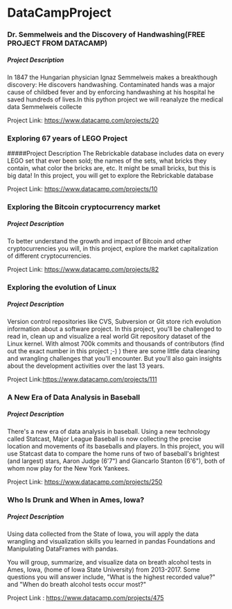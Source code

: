 # DataCampProject

### Dr. Semmelweis and the Discovery of Handwashing(FREE PROJECT FROM DATACAMP)

##### Project Description
In 1847 the Hungarian physician Ignaz Semmelweis makes a breakthough discovery: He discovers handwashing. Contaminated hands was a major cause of childbed fever and by enforcing handwashing at his hospital he saved hundreds of lives.In this python project we will reanalyze the medical data Semmelweis collecte

Project Link: https://www.datacamp.com/projects/20


### Exploring 67 years of LEGO Project

#####Project Description
The Rebrickable database includes data on every LEGO set that ever been sold; the names of the sets, what bricks they contain, what color the bricks are, etc. It might be small bricks, but this is big data! In this project, you will get to explore the Rebrickable database


Project Link: https://www.datacamp.com/projects/10

### Exploring the Bitcoin cryptocurrency market

##### Project Description
To better understand the growth and impact of Bitcoin and other cryptocurrencies you will, in this project, explore the market capitalization of different cryptocurrencies.

Project Link: https://www.datacamp.com/projects/82

### Exploring the evolution of Linux

##### Project Description
Version control repositories like CVS, Subversion or Git store rich evolution information about a software project. In this project, you'll be challenged to read in, clean up and visualize a real world Git repository dataset of the Linux kernel. With almost 700k commits and thousands of contributors (find out the exact number in this project ;-) ) there are some little data cleaning and wrangling challenges that you'll encounter. But you'll also gain insights about the development activities over the last 13 years.

Project Link:https://www.datacamp.com/projects/111

### A New Era of Data Analysis in Baseball

##### Project Description
There's a new era of data analysis in baseball. Using a new technology called Statcast, Major League Baseball is now collecting the precise location and movements of its baseballs and players. In this project, you will use Statcast data to compare the home runs of two of baseball's brightest (and largest) stars, Aaron Judge (6'7") and Giancarlo Stanton (6'6"), both of whom now play for the New York Yankees.

Project Link: https://www.datacamp.com/projects/250

### Who Is Drunk and When in Ames, Iowa?

##### Project Description
Using data collected from the State of Iowa, you will apply the data wrangling and visualization skills you learned in pandas Foundations and Manipulating DataFrames with pandas.

You will group, summarize, and visualize data on breath alcohol tests in Ames, Iowa, (home of Iowa State University) from 2013-2017. Some questions you will answer include, "What is the highest recorded value?" and "When do breath alcohol tests occur most?"

Project Link : https://www.datacamp.com/projects/475
